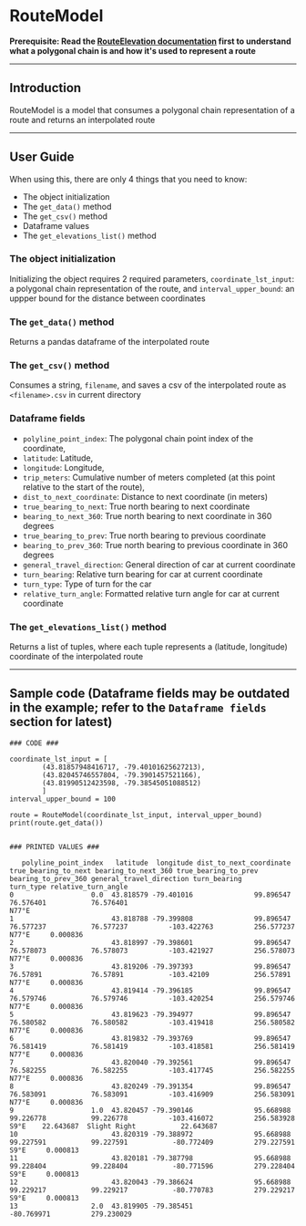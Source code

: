 # RouteModel

**Prerequisite: Read the [RouteElevation documentation](https://github.com/uw-midsun/strategy_xv/tree/main/routemodel/elevations) first to understand what a polygonal chain is and how it's used to represent a route** 

---
## Introduction
RouteModel is a model that consumes a polygonal chain representation of a route and returns an interpolated route 

---
## User Guide
When using this, there are only 4 things that you need to know:

- The object initialization
- The `get_data()` method
- The `get_csv()` method
- Dataframe values
- The `get_elevations_list()` method

### The object initialization
Initializing the object requires 2 required parameters, `coordinate_lst_input`: a polygonal chain representation of the route, and `interval_upper_bound`: an uppper bound for the distance between coordinates

### The `get_data()` method
Returns a pandas dataframe of the interpolated route

### The `get_csv()` method
Consumes a string, `filename`, and saves a csv of the interpolated route as `<filename>.csv` in current directory

### Dataframe fields
- `polyline_point_index`: The polygonal chain point index of the coordinate,
- `latitude`: Latitude,
- `longitude`: Longitude,
- `trip_meters`: Cumulative number of meters completed (at this point relative to the start of the route),
- `dist_to_next_coordinate`: Distance to next coordinate (in meters)
- `true_bearing_to_next`: True north bearing to next coordinate
- `bearing_to_next_360`: True north bearing to next coordinate in 360 degrees
- `true_bearing_to_prev`: True north bearing to previous coordinate
- `bearing_to_prev_360`: True north bearing to previous coordinate in 360 degrees
- `general_travel_direction`: General direction of car at current coordinate
- `turn_bearing`: Relative turn bearing for car at current coordinate
- `turn_type`: Type of turn for the car
- `relative_turn_angle`: Formatted relative turn angle for car at current coordinate

### The `get_elevations_list()` method
Returns a list of tuples, where each tuple represents a (latitude, longitude) coordinate of the interpolated route

---
## Sample code (Dataframe fields may be outdated in the example; refer to the `Dataframe fields` section for latest)

```
### CODE ###

coordinate_lst_input = [
        (43.81857948416717, -79.40101625627213), 
        (43.82045746557804, -79.3901457521166), 
        (43.81990512423598, -79.38545051088512)
        ]
interval_upper_bound = 100

route = RouteModel(coordinate_lst_input, interval_upper_bound) 
print(route.get_data())


### PRINTED VALUES ###

   polyline_point_index   latitude  longitude dist_to_next_coordinate true_bearing_to_next bearing_to_next_360 true_bearing_to_prev bearing_to_prev_360 general_travel_direction turn_bearing     turn_type relative_turn_angle
0                   0.0  43.818579 -79.401016               99.896547            76.576401           76.576401                                                             N77°E
1                        43.818788 -79.399808               99.896547            76.577237           76.577237          -103.422763          256.577237                    N77°E     0.000836
2                        43.818997 -79.398601               99.896547            76.578073           76.578073          -103.421927          256.578073                    N77°E     0.000836
3                        43.819206 -79.397393               99.896547             76.57891            76.57891           -103.42109           256.57891                    N77°E     0.000836
4                        43.819414 -79.396185               99.896547            76.579746           76.579746          -103.420254          256.579746                    N77°E     0.000836
5                        43.819623 -79.394977               99.896547            76.580582           76.580582          -103.419418          256.580582                    N77°E     0.000836
6                        43.819832 -79.393769               99.896547            76.581419           76.581419          -103.418581          256.581419                    N77°E     0.000836
7                        43.820040 -79.392561               99.896547            76.582255           76.582255          -103.417745          256.582255                    N77°E     0.000836
8                        43.820249 -79.391354               99.896547            76.583091           76.583091          -103.416909          256.583091                    N77°E     0.000836
9                   1.0  43.820457 -79.390146               95.668988            99.226778           99.226778          -103.416072          256.583928                     S9°E    22.643687  Slight Right           22.643687
10                       43.820319 -79.388972               95.668988            99.227591           99.227591           -80.772409          279.227591                     S9°E     0.000813
11                       43.820181 -79.387798               95.668988            99.228404           99.228404           -80.771596          279.228404                     S9°E     0.000813
12                       43.820043 -79.386624               95.668988            99.229217           99.229217           -80.770783          279.229217                     S9°E     0.000813
13                  2.0  43.819905 -79.385451                                                                            -80.769971          279.230029
```
